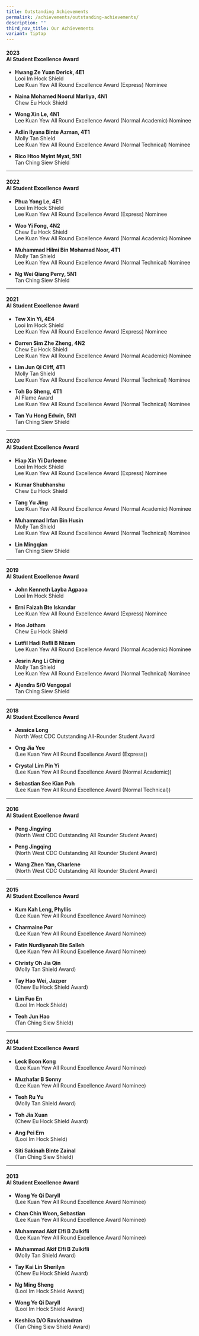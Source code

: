 ```yaml
---
title: Outstanding Achievements
permalink: /achievements/outstanding-achievements/
description: ""
third_nav_title: Our Achievements
variant: tiptap
---
```

<h4><strong>2023</strong><br>AI Student Excellence Award</h4>
<ul data-tight="true" class="tight">
<li>
<p><strong>Hwang Ze Yuan Derick, 4E1</strong> 
<br>Looi Im Hock Shield
<br>Lee Kuan Yew All Round Excellence Award (Express) Nominee
<br>
</p>
</li>
<li>
<p><strong>Naina Mohamed Noorul Marliya, 4N1</strong> 
<br>Chew Eu Hock Shield
<br>
</p>
</li>
<li>
<p><strong>Wong Xin Le, 4N1</strong> 
<br>Lee Kuan Yew All Round Excellence Award (Normal Academic) Nominee
<br>
</p>
</li>
<li>
<p><strong>Adlin Ilyana Binte Azman, 4T1</strong> 
<br>Molly Tan Shield
<br>Lee Kuan Yew All Round Excellence Award (Normal Technical) Nominee
<br>
</p>
</li>
<li>
<p><strong>Rico Htoo Myint Myat, 5N1</strong> 
<br>Tan Ching Siew Shield</p>
</li>
</ul>
<hr>
<h4><strong>2022</strong><br>AI Student Excellence Award</h4>
<ul data-tight="true" class="tight">
<li>
<p><strong>Phua Yong Le, 4E1</strong> 
<br>Looi Im Hock Shield
<br>Lee Kuan Yew All Round Excellence Award (Express) Nominee
<br>
</p>
</li>
<li>
<p><strong>Woo Yi Fong, 4N2</strong> 
<br>Chew Eu Hock Shield
<br>Lee Kuan Yew All Round Excellence Award (Normal Academic) Nominee
<br>
</p>
</li>
<li>
<p><strong>Muhammad Hilmi Bin Mohamad Noor, 4T1</strong> 
<br>Molly Tan Shield
<br>Lee Kuan Yew All Round Excellence Award (Normal Technical) Nominee
<br>
</p>
</li>
<li>
<p><strong>Ng Wei Qiang Perry, 5N1</strong> 
<br>Tan Ching Siew Shield</p>
</li>
</ul>
<hr>
<h4><strong>2021</strong><br>AI Student Excellence Award</h4>
<ul data-tight="true" class="tight">
<li>
<p><strong>Tew Xin Yi, 4E4 </strong>
<br>Looi Im Hock Shield
<br>Lee Kuan Yew All Round Excellence Award (Express) Nominee
<br>
</p>
</li>
<li>
<p><strong>Darren Sim Zhe Zheng, 4N2</strong> 
<br>Chew Eu Hock Shield
<br>Lee Kuan Yew All Round Excellence Award (Normal Academic) Nominee
<br>
</p>
</li>
<li>
<p><strong>Lim Jun Qi Cliff, 4T1</strong> 
<br>Molly Tan Shield
<br>Lee Kuan Yew All Round Excellence Award (Normal Technical) Nominee
<br>
</p>
</li>
<li>
<p><strong>Toh Bo Sheng, 4T1</strong> 
<br>AI Flame Award
<br>Lee Kuan Yew All Round Excellence Award (Normal Technical) Nominee
<br>
</p>
</li>
<li>
<p><strong>Tan Yu Hong Edwin, 5N1</strong> 
<br>Tan Ching Siew Shield</p>
</li>
</ul>
<hr>
<h4><strong>2020</strong><br>AI Student Excellence Award</h4>
<ul data-tight="true" class="tight">
<li>
<p><strong>Hiap Xin Yi Darleene</strong> 
<br>Looi Im Hock Shield
<br>Lee Kuan Yew All Round Excellence Award (Express) Nominee
<br>
</p>
</li>
<li>
<p><strong>Kumar Shubhanshu</strong> 
<br>Chew Eu Hock Shield
<br>
</p>
</li>
<li>
<p><strong>Tang Yu Jing</strong> 
<br>Lee Kuan Yew All Round Excellence Award (Normal Academic) Nominee
<br>
</p>
</li>
<li>
<p><strong>Muhammad Irfan Bin Husin</strong> 
<br>Molly Tan Shield
<br>Lee Kuan Yew All Round Excellence Award (Normal Technical) Nominee
<br>
</p>
</li>
<li>
<p><strong>Lin Mingqian</strong> 
<br>Tan Ching Siew Shield</p>
</li>
</ul>
<hr>
<h4><strong>2019</strong><br>AI Student Excellence Award</h4>
<ul data-tight="true" class="tight">
<li>
<p><strong>John Kenneth Layba Agpaoa</strong> 
<br>Looi Im Hock Shield
<br>
</p>
</li>
<li>
<p><strong>Erni Faizah Bte Iskandar</strong> 
<br>Lee Kuan Yew All Round Excellence Award (Express) Nominee
<br>
</p>
</li>
<li>
<p><strong>Hoe Jotham</strong> 
<br>Chew Eu Hock Shield
<br>
</p>
</li>
<li>
<p><strong>Lutfil Hadi Rafli B Nizam</strong> 
<br>Lee Kuan Yew All Round Excellence Award (Normal Academic) Nominee
<br>
</p>
</li>
<li>
<p><strong>Jesrin Ang Li Ching</strong> 
<br>Molly Tan Shield
<br>Lee Kuan Yew All Round Excellence Award (Normal Technical) Nominee
<br>
</p>
</li>
<li>
<p><strong>Ajendra S/O Vengopal</strong> 
<br>Tan Ching Siew Shield</p>
</li>
</ul>
<hr>
<h4><strong>2018</strong><br>AI Student Excellence Award</h4>
<ul data-tight="true" class="tight">
<li>
<p><strong>Jessica Long</strong> 
<br>North West CDC Outstanding All-Rounder Student Award
<br>
</p>
</li>
<li>
<p><strong>Ong Jia Yee</strong> 
<br>(Lee Kuan Yew All Round Excellence Award (Express))
<br>
</p>
</li>
<li>
<p><strong>Crystal Lim Pin Yi</strong> 
<br>(Lee Kuan Yew All Round Excellence Award (Normal Academic))
<br>
</p>
</li>
<li>
<p><strong>Sebastian See Kian Poh</strong> 
<br>(Lee Kuan Yew All Round Excellence Award (Normal Technical))</p>
</li>
</ul>
<hr>
<h4><strong>2016</strong><br>AI Student Excellence Award</h4>
<ul data-tight="true" class="tight">
<li>
<p><strong>Peng Jingying</strong> 
<br>(North West CDC Outstanding All Rounder Student Award)
<br>
</p>
</li>
<li>
<p><strong>Peng Jingqing</strong> 
<br>(North West CDC Outstanding All Rounder Student Award)
<br>
</p>
</li>
<li>
<p><strong>Wang Zhen Yan, Charlene</strong> 
<br>(North West CDC Outstanding All Rounder Student Award)</p>
</li>
</ul>
<hr>
<h4><strong>2015</strong><br>AI Student Excellence Award</h4>
<ul data-tight="true" class="tight">
<li>
<p><strong>Kum Kah Leng, Phyllis</strong> 
<br>(Lee Kuan Yew All Round Excellence Award Nominee)
<br>
</p>
</li>
<li>
<p><strong>Charmaine Por</strong> 
<br>(Lee Kuan Yew All Round Excellence Award Nominee)
<br>
</p>
</li>
<li>
<p><strong>Fatin Nurdiyanah Bte Salleh</strong> 
<br>(Lee Kuan Yew All Round Excellence Award Nominee)
<br>
</p>
</li>
<li>
<p><strong>Christy Oh Jia Qin</strong> 
<br>(Molly Tan Shield Award)
<br>
</p>
</li>
<li>
<p><strong>Tay Hao Wei, Jazper</strong> 
<br>(Chew Eu Hock Shield Award)
<br>
</p>
</li>
<li>
<p><strong>Lim Fuo En</strong> 
<br>(Looi Im Hock Shield)
<br>
</p>
</li>
<li>
<p><strong>Teoh Jun Hao</strong> 
<br>(Tan Ching Siew Shield)</p>
</li>
</ul>
<hr>
<h4><strong>2014</strong><br>AI Student Excellence Award</h4>
<ul data-tight="true" class="tight">
<li>
<p><strong>Leck Boon Kong</strong> 
<br>(Lee Kuan Yew All Round Excellence Award Nominee)
<br>
</p>
</li>
<li>
<p><strong>Muzhafar B Sonny</strong> 
<br>(Lee Kuan Yew All Round Excellence Award Nominee)
<br>
</p>
</li>
<li>
<p><strong>Teoh Ru Yu</strong> 
<br>(Molly Tan Shield Award)
<br>
</p>
</li>
<li>
<p><strong>Toh Jia Xuan</strong> 
<br>(Chew Eu Hock Shield Award)
<br>
</p>
</li>
<li>
<p><strong>Ang Pei Ern</strong> 
<br>(Looi Im Hock Shield)
<br>
</p>
</li>
<li>
<p><strong>Siti Sakinah Binte Zainal</strong> 
<br>(Tan Ching Siew Shield)</p>
</li>
</ul>
<hr>
<h4><strong>2013</strong><br>AI Student Excellence Award</h4>
<ul data-tight="true" class="tight">
<li>
<p><strong>Wong Ye Qi Daryll</strong> 
<br>(Lee Kuan Yew All Round Excellence Award Nominee)
<br>
</p>
</li>
<li>
<p><strong>Chan Chin Woon, Sebastian</strong> 
<br>(Lee Kuan Yew All Round Excellence Award Nominee)
<br>
</p>
</li>
<li>
<p><strong>Muhammad Akif Elfi B Zulkifli</strong> 
<br>(Lee Kuan Yew All Round Excellence Award Nominee)
<br>
</p>
</li>
<li>
<p><strong>Muhammad Akif Elfi B Zulkifli</strong> 
<br>(Molly Tan Shield Award)
<br>
</p>
</li>
<li>
<p><strong>Tay Kai Lin Sherilyn</strong> 
<br>(Chew Eu Hock Shield Award)
<br>
</p>
</li>
<li>
<p><strong>Ng Ming Sheng</strong> 
<br>(Looi Im Hock Shield Award)
<br>
</p>
</li>
<li>
<p><strong>Wong Ye Qi Daryll</strong> 
<br>(Looi Im Hock Shield Award)
<br>
</p>
</li>
<li>
<p><strong>Keshika D/O Ravichandran</strong> 
<br>(Tan Ching Siew Shield Award)</p>
</li>
</ul>
<p></p>